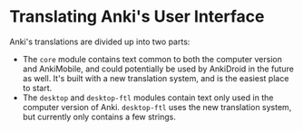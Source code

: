 # Translating Anki's User Interface

Anki's translations are divided up into two parts:

- The `core` module contains text common to both the computer version
and AnkiMobile, and could potentially be used by AnkiDroid in the future as well.
It's built with a new translation system, and is the easiest place to start.
- The `desktop` and `desktop-ftl` modules contain text only used in the computer version
 of Anki. `desktop-ftl` uses the new translation system, but currently only contains
a few strings.

